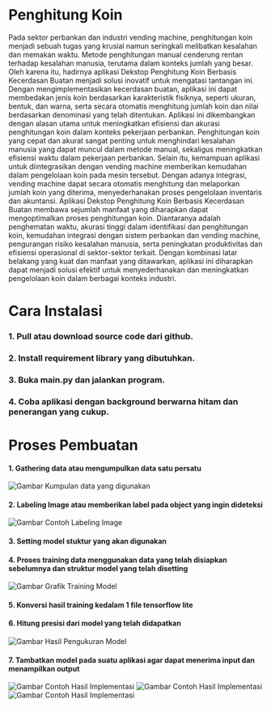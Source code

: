 # Penghitung Koin

Pada sektor perbankan dan industri vending machine, penghitungan koin menjadi sebuah tugas yang krusial namun seringkali melibatkan kesalahan dan memakan waktu. Metode penghitungan manual cenderung rentan terhadap kesalahan manusia, terutama dalam konteks jumlah yang besar. Oleh karena itu, hadirnya aplikasi Dekstop Penghitung Koin Berbasis Kecerdasan Buatan menjadi solusi inovatif untuk mengatasi tantangan ini. Dengan mengimplementasikan kecerdasan buatan, aplikasi ini dapat membedakan jenis koin berdasarkan karakteristik fisiknya, seperti ukuran, bentuk, dan warna, serta secara otomatis menghitung jumlah koin dan nilai berdasarkan denominasi yang telah ditentukan.
Aplikasi ini dikembangkan dengan alasan utama untuk meningkatkan efisiensi dan akurasi penghitungan koin dalam konteks pekerjaan perbankan. Penghitungan koin yang cepat dan akurat sangat penting untuk menghindari kesalahan manusia yang dapat muncul dalam metode manual, sekaligus meningkatkan efisiensi waktu dalam pekerjaan perbankan. Selain itu, kemampuan aplikasi untuk diintegrasikan dengan vending machine memberikan kemudahan dalam pengelolaan koin pada mesin tersebut. Dengan adanya integrasi, vending machine dapat secara otomatis menghitung dan melaporkan jumlah koin yang diterima, menyederhanakan proses pengelolaan inventaris dan akuntansi.
Aplikasi Dekstop Penghitung Koin Berbasis Kecerdasan Buatan membawa sejumlah manfaat yang diharapkan dapat mengoptimalkan proses penghitungan koin. Diantaranya adalah penghematan waktu, akurasi tinggi dalam identifikasi dan penghitungan koin, kemudahan integrasi dengan sistem perbankan dan vending machine, pengurangan risiko kesalahan manusia, serta peningkatan produktivitas dan efisiensi operasional di sektor-sektor terkait. Dengan kombinasi latar belakang yang kuat dan manfaat yang ditawarkan, aplikasi ini diharapkan dapat menjadi solusi efektif untuk menyederhanakan dan meningkatkan pengelolaan koin dalam berbagai konteks industri.

# Cara Instalasi

### 1. Pull atau download source code dari github.
### 2. Install requirement library yang dibutuhkan.
### 3. Buka main.py dan jalankan program.
### 4. Coba aplikasi dengan background berwarna hitam dan penerangan yang cukup.

# Proses Pembuatan
#### 1. Gathering data atau mengumpulkan data satu persatu
![Gambar Kumpulan data yang digunakan](hasil_pengukuran/img_1.png)
#### 2. Labeling Image atau memberikan label pada object yang ingin dideteksi
![Gambar Contoh Labeling Image](hasil_pengukuran/img_5.png)
#### 3. Setting model stuktur yang akan digunakan
#### 4. Proses training data menggunakan data yang telah disiapkan sebelumnya dan struktur model yang telah disetting
![Gambar Grafik Training Model](hasil_pengukuran/img_3.png)
#### 5. Konversi hasil training kedalam 1 file tensorflow lite
#### 6. Hitung presisi dari model yang telah didapatkan
![Gambar Hasil Pengukuran Model](hasil_pengukuran/img_2.png)
#### 7. Tambatkan model pada suatu aplikasi agar dapat menerima input dan menampilkan output
![Gambar Contoh Hasil Implementasi](example/example_2.png)
![Gambar Contoh Hasil Implementasi](example/example_1.png)
![Gambar Contoh Hasil Implementasi](example/example_3.png)
